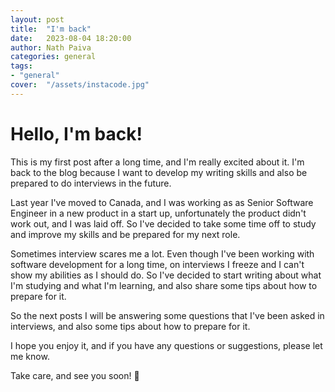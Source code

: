 ```yaml
---
layout: post
title:  "I'm back"
date:   2023-08-04 18:20:00
author: Nath Paiva
categories: general
tags:
- "general"
cover:  "/assets/instacode.jpg"
---
```


# Hello, I'm back!

This is my first post after a long time, and I'm really excited about it. I'm back to the blog because I want to develop my writing skills and also be prepared to do interviews in the future.

Last year I've moved to Canada, and I was working as as Senior Software Engineer in a new product in a start up, unfortunately the product didn't work out, and I was laid off. So I've decided to take some time off to study and improve my skills and be prepared for my next role.

Sometimes interview scares me a lot. Even though I've been working with software development for a long time, on interviews I freeze and I can't show my abilities as I should do. So I've decided to start writing about what I'm studying and what I'm learning, and also share some tips about how to prepare for it.

So the next posts I will be answering some questions that I've been asked in interviews, and also some tips about how to prepare for it.

I hope you enjoy it, and if you have any questions or suggestions, please let me know.

Take care, and see you soon! 👋

